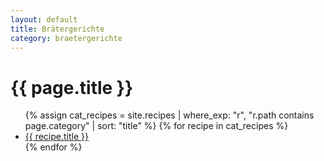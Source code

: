 ```yaml
---
layout: default
title: Brätergerichte
category: braetergerichte
---
```


<div class="prose max-w-none text-white">
  <h1 class="text-4xl font-bold mb-4">{{ page.title }}</h1>
  <ul class="space-y-2">
  {% assign cat_recipes = site.recipes | where_exp: "r", "r.path contains page.category" | sort: "title" %}
  {% for recipe in cat_recipes %}
    <li> <a href="{{ recipe.url | relative_url }}" class="text-yellow-300 hover:text-yellow-500 underline text-lg">
          {{ recipe.title }}</a></li>
  {% endfor %}
  </ul>
</div>
